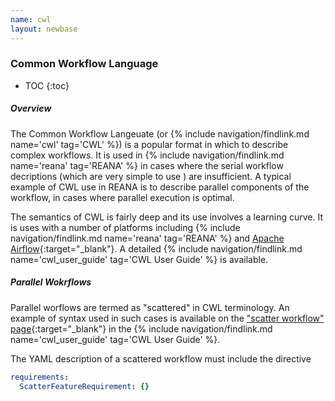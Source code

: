 ```yaml
---
name: cwl
layout: newbase
---
```


<h3>Common Workflow Language</h3>

* TOC
{:toc}

##### Overview
The Common Workflow Langeuate (or
{% include navigation/findlink.md name='cwl' tag='CWL' %})
is a popular format in which to describe complex workflows.
It is used in
{% include navigation/findlink.md name='reana' tag='REANA' %}
in cases where the serial workflow decriptions (which are
very simple to use ) are insufficient. A typical example of
CWL use in REANA is to describe parallel components of the
workflow, in cases where parallel execution is optimal.

The semantics of CWL is fairly deep and its use involves
a learning curve. It is uses with a number of platforms
including
{% include navigation/findlink.md name='reana' tag='REANA' %}
and
[Apache Airflow](https://airflow.apache.org/){:target="_blank"}.
A detailed
{% include navigation/findlink.md name='cwl_user_guide' tag='CWL User Guide' %}
is available.

##### Parallel Wokrflows

Parallel worflows are termed as "scattered" in CWL terminology.
An example of syntax used in such cases is available on the
["scatter workflow" page](https://www.commonwl.org/user_guide/23-scatter-workflow/index.html){:target="_blank"}
in the 
{% include navigation/findlink.md name='cwl_user_guide' tag='CWL User Guide' %}.

The YAML description of a scattered workflow must include the directive
```yaml
requirements:
  ScatterFeatureRequirement: {}
```